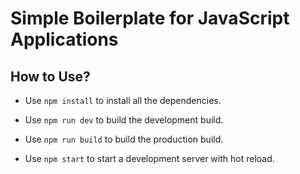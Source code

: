 # Simple Boilerplate for JavaScript Applications

## How to Use?

* Use `npm install` to install all the dependencies.

* Use `npm run dev` to build the development build.

* Use `npm run build` to build the production build.

* Use `npm start` to start a development server with hot reload.